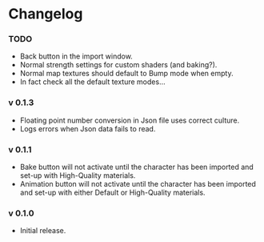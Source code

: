 Changelog
=========

### TODO
- Back button in the import window.
- Normal strength settings for custom shaders (and baking?).
- Normal map textures should default to Bump mode when empty.
- In fact check all the default texture modes...

### v 0.1.3
- Floating point number conversion in Json file uses correct culture.
- Logs errors when Json data fails to read.

### v 0.1.1
- Bake button will not activate until the character has been imported and set-up with High-Quality materials.
- Animation button will not activate until the character has been imported and set-up with either Default or High-Quality materials.

### v 0.1.0
- Initial release.